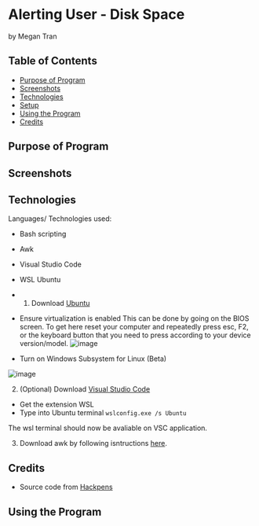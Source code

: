 # Alerting User - Disk Space
by Megan Tran

## Table of Contents
* [Purpose of Program](#Purpose-of-program)
* [Screenshots](#Screenshots)
* [Technologies](#technologies)
* [Setup](#setup)
* [Using the Program](#Using-the-Program)
* [Credits](#Credits)

## Purpose of Program

## Screenshots  

## Technologies
Languages/ Technologies used:

* Bash scripting
* Awk
* Visual Studio Code
* WSL Ubuntu

* 1) Download [Ubuntu](https://ubuntu.com/download/desktop)
* Ensure virtualization is enabled
This can be done by going on the BIOS screen. To get here reset your computer and repeatedly press esc, F2, or the keyboard button that you need to press according to your device version/model.
![image](https://github.com/Sonicdaheghod/Scanning-and-Detecting-Network_MT/assets/68253811/8b1752e9-80ab-4ffb-88f4-cfffc30f006d)


* Turn on Windows Subsystem for Linux (Beta)

![image](https://github.com/Sonicdaheghod/Scanning-and-Detecting-Network_MT/assets/68253811/da39039b-8f0e-4f44-9b68-d9a8bacf3dd4)


2) (Optional) Download [Visual Studio Code](https://code.visualstudio.com/download)
* Get the extension WSL
* Type into Ubuntu terminal
``` wslconfig.exe /s Ubuntu ```

The wsl terminal should now be avaliable on VSC application.

3) Download awk by following isntructions [here](https://adamtheautomator.com/awk-for-windows/).

## Credits

* Source code from [Hackpens](https://youtu.be/qhCxKrU1AEY)
## Using the Program
